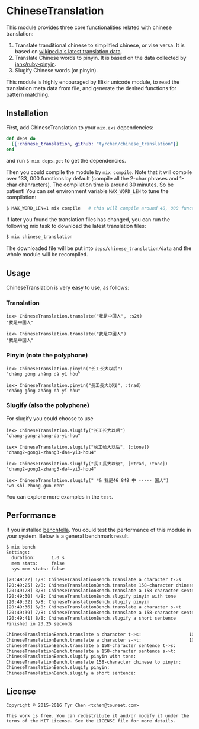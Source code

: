 ChineseTranslation
==================

This module provides three core functionalities related with chinese translation:

1. Translate tranditional chinese to simplified chinese, or vise versa. It is based on [wikipedia's latest translation data](http://svn.wikimedia.org/svnroot/mediawiki/trunk/phase3/includes/ZhConversion.php).
2. Translate Chinese words to pinyin. It is based on the data collected by [janx/ruby-pinyin](https://github.com/janx/ruby-pinyin).
3. Slugify Chinese words (or pinyin).

This module is highly encouraged by Elixir unicode module, to read the translation meta data from file, and generate the desired functions for pattern matching.

## Installation

First, add ChineseTranslation to your `mix.exs` dependencies:

```elixir
def deps do
  [{:chinese_translation, github: "tyrchen/chinese_translation"}]
end
```

and run `$ mix deps.get` to get the dependencies.

Then you could compile the module by `mix compile`. Note that it will compile over 133, 000 functions by default (compile all the 2-char phrases and 1-char chanracters). The compilation time is around 30 minutes. So be patient! You can set environment variable `MAX_WORD_LEN` to tune the compilation:

```bash
$ MAX_WORD_LEN=1 mix compile   # this will compile around 40, 000 functions
```

If later you found the translation files has changed, you can run the following mix task to download the latest translation files:

```bash
$ mix chinese_translation
```

The downloaded file will be put into `deps/chinese_translation/data` and the whole module will be recompiled.

## Usage

ChineseTranslation is very easy to use, as follows:

### Translation

```iex
iex> ChineseTranslation.translate("我是中国人", :s2t)
"我是中國人"

iex> ChineseTranslation.translate("我是中國人")
"我是中国人"
```

### Pinyin (note the polyphone)

```iex
iex> ChineseTranslation.pinyin("长工长大以后")
"cháng gōng zhǎng dà yǐ hòu"

iex> ChineseTranslation.pinyin("長工長大以後", :trad)
"cháng gōng zhǎng dà yǐ hòu"
```

### Slugify (also the polyphone)

For slugify you could choose to use 

```iex
iex> ChineseTranslation.slugify("长工长大以后")
"chang-gong-zhang-da-yi-hou"

iex> ChineseTranslation.slugify("长工长大以后", [:tone])
"chang2-gong1-zhang3-da4-yi3-hou4"

iex> ChineseTranslation.slugify("長工長大以後", [:trad, :tone])
"chang2-gong1-zhang3-da4-yi3-hou4"

iex> ChineseTranslation.slugify(" *& 我是46 848 中 ----- 国人")
"wo-shi-zhong-guo-ren"
```

You can explore more examples in the `test`.

## Performance

If you installed [benchfella](https://github.com/alco/benchfella). You could test the performance of this module in your system. Below is a general benchmark result.

```bash
$ mix bench
Settings:
  duration:      1.0 s
  mem stats:     false
  sys mem stats: false

[20:49:22] 1/8: ChineseTranslationBench.translate a character t->s
[20:49:25] 2/8: ChineseTranslationBench.translate 158-character chinese to pinyin
[20:49:28] 3/8: ChineseTranslationBench.translate a 158-character sentence s->t
[20:49:30] 4/8: ChineseTranslationBench.slugify pinyin with tone
[20:49:32] 5/8: ChineseTranslationBench.slugify pinyin
[20:49:36] 6/8: ChineseTranslationBench.translate a character s->t
[20:49:39] 7/8: ChineseTranslationBench.translate a 158-character sentence t->s
[20:49:41] 8/8: ChineseTranslationBench.slugify a short sentence
Finished in 23.25 seconds

ChineseTranslationBench.translate a character t->s:                  10000000   0.28 µs/op
ChineseTranslationBench.translate a character s->t:                  10000000   0.29 µs/op
ChineseTranslationBench.translate a 158-character sentence t->s:       100000   16.78 µs/op
ChineseTranslationBench.translate a 158-character sentence s->t:       100000   16.87 µs/op
ChineseTranslationBench.slugify pinyin with tone:                       50000   32.59 µs/op
ChineseTranslationBench.translate 158-character chinese to pinyin:      50000   45.07 µs/op
ChineseTranslationBench.slugify pinyin:                                 50000   66.96 µs/op
ChineseTranslationBench.slugify a short sentence:                       50000   69.64 µs/op
```
## License

    Copyright © 2015-2016 Tyr Chen <tchen@toureet.com>

    This work is free. You can redistribute it and/or modify it under the
    terms of the MIT License. See the LICENSE file for more details.
